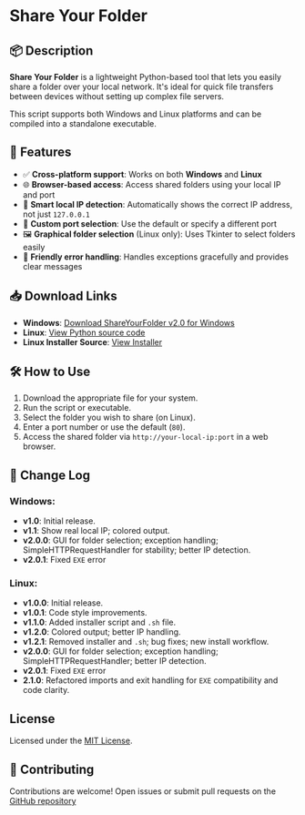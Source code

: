 # Share Your Folder

## 📦 Description
**Share Your Folder** is a lightweight Python-based tool that lets you easily share a folder over your local network. It's ideal for quick file transfers between devices without setting up complex file servers.

This script supports both Windows and Linux platforms and can be compiled into a standalone executable.

## 🚀 Features
- ✅ **Cross-platform support**: Works on both **Windows** and **Linux**
- 🌐 **Browser-based access**: Access shared folders using your local IP and port
- 🧠 **Smart local IP detection**: Automatically shows the correct IP address, not just `127.0.0.1`
- 🎯 **Custom port selection**: Use the default or specify a different port
- 🖼️ **Graphical folder selection** (Linux only): Uses Tkinter to select folders easily
- 📛 **Friendly error handling**: Handles exceptions gracefully and provides clear messages

## 📥 Download Links
- **Windows**: [Download ShareYourFolder v2.0 for Windows](https://raw.githubusercontent.com/Mehran-Seifalinia/ShareYourFolder/refs/heads/main/ShareFolderv2.0.exe)
- **Linux**: [View Python source code](https://raw.githubusercontent.com/Mehran-Seifalinia/ShareYourFolder/main/Linux/ShareFolder.py)
- **Linux Installer Source**: [View Installer](https://raw.githubusercontent.com/pyAref/ShareYourFolder/main/Linux/sharefolder_installer.py)

## 🛠️ How to Use
1. Download the appropriate file for your system.
2. Run the script or executable.
3. Select the folder you wish to share (on Linux).
4. Enter a port number or use the default (`80`).
5. Access the shared folder via `http://your-local-ip:port` in a web browser.

## 📒 Change Log

### Windows:
- **v1.0**: Initial release.
- **v1.1**: Show real local IP; colored output.
- **v2.0.0**: GUI for folder selection; exception handling; SimpleHTTPRequestHandler for stability; better IP detection.
- **v2.0.1**: Fixed `EXE` error

### Linux:
- **v1.0.0**: Initial release.
- **v1.0.1**: Code style improvements.
- **v1.1.0**: Added installer script and `.sh` file.
- **v1.2.0**: Colored output; better IP handling.
- **v1.2.1**: Removed installer and `.sh`; bug fixes; new install workflow.
- **v2.0.0**: GUI for folder selection; exception handling; SimpleHTTPRequestHandler; better IP detection.
- **v2.0.1**: Fixed `EXE` error
- **2.1.0**: Refactored imports and exit handling for `EXE` compatibility and code clarity.

## License
Licensed under the [MIT License](https://github.com/Mehran-Seifalinia/ShareYourFolder/blob/main/LICENSE).

## 🤝 Contributing
Contributions are welcome! Open issues or submit pull requests on the [GitHub repository](https://github.com/Mehran-Seifalinia/ShareYourFolder)

